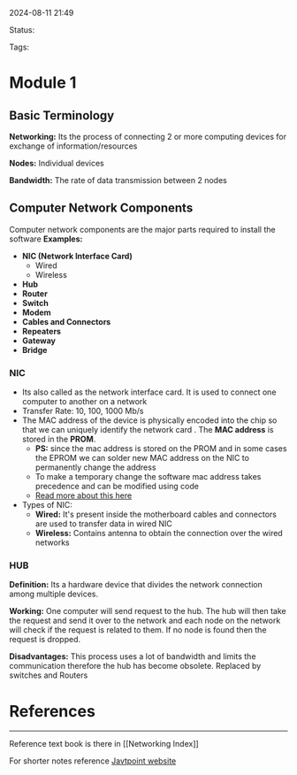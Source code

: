 
2024-08-11 21:49


Status: 

Tags:

# Module 1

## Basic Terminology

**Networking:**  Its the process of connecting 2 or more computing devices for exchange of information/resources

**Nodes:** Individual devices

**Bandwidth:** The rate of data transmission between 2 nodes 

## Computer Network Components

Computer network components are the major parts required to install the software
**Examples:**
- **NIC (Network Interface Card)**
	- Wired 
	- Wireless
- **Hub**
- **Router**
- **Switch**
- **Modem**
- **Cables and Connectors**
- **Repeaters**
- **Gateway**
- **Bridge**

### NIC

- Its also called as the network interface card. It is used to connect one computer to another on a network 
- Transfer Rate: 10, 100, 1000 Mb/s
- The MAC address of the device is physically encoded into the chip so that we can uniquely identify the network card . The **MAC address** is stored in the **PROM**.
	- **PS:** since the mac address is stored on the PROM and in some cases the EPROM we can solder new MAC address on the NIC to permanently change the address 
	- To make a temporary change the software mac address takes precedence and can be modified using code
	- [Read more about this here](https://www.quora.com/Is-it-possible-to-change-a-MAC-address-permanently)
- Types of NIC: 
	- **Wired:** It's present inside the motherboard cables and connectors are used to transfer data in wired NIC
	- **Wireless:** Contains antenna to obtain the connection over the wired networks


### HUB
**Definition:** Its a hardware device that divides the network connection among multiple devices.

**Working:** 
One computer will send request to the hub. The hub will then take the request and send it over to the network and each node on the network will check if the request is related to them. If no node is found then the request is dropped. 

**Disadvantages:**
This process uses a lot of bandwidth and limits the communication therefore the hub has become obsolete. Replaced by switches and Routers



# References
---

Reference text book is there in [[Networking Index]]

For shorter notes reference [Javtpoint website](https://www.javatpoint.com/computer-network-components)
